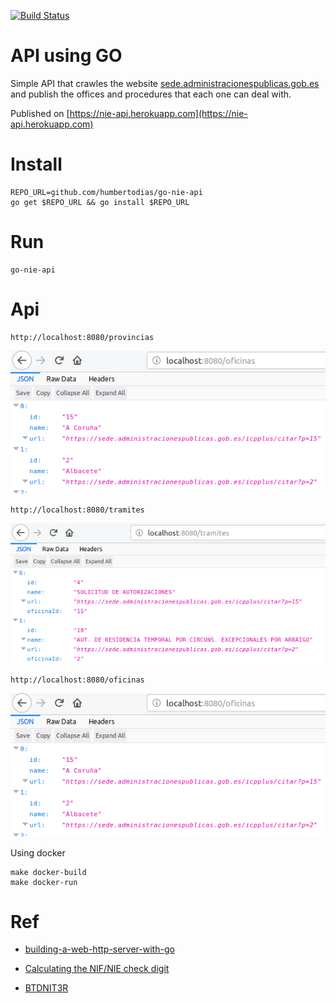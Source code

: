 [![Build Status](https://travis-ci.org/humbertodias/go-nie-api.svg?branch=master)](https://travis-ci.org/humbertodias/go-nie-api)

# API using GO

Simple API that crawles the website [sede.administracionespublicas.gob.es](https://sede.administracionespublicas.gob.es) and publish the offices and procedures that each one can deal with.

Published on [https://nie-api.herokuapp.com](https://nie-api.herokuapp.com)

# Install

    REPO_URL=github.com/humbertodias/go-nie-api
    go get $REPO_URL && go install $REPO_URL

# Run

    go-nie-api

# Api

    http://localhost:8080/provincias

![](doc/provincias.png)


    http://localhost:8080/tramites

![](doc/tramites.png)

    http://localhost:8080/oficinas

![](doc/oficinas.png)

Using docker

    make docker-build
    make docker-run

# Ref

* [building-a-web-http-server-with-go](https://itnext.io/building-a-web-http-server-with-go-6554029b4079)

* [Calculating the NIF/NIE check digit](https://www.ordenacionjuego.es/en/calculo-digito-control)

* [BTDNIT3R](https://better-dni.netlify.com)

